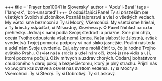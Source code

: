 +++
title = 'Prayer bpn10041 in Slovensky'
author = 'Abdu'l-Bahá'
tags = ['lang-sk', 'bpn-unsorted']
+++
Ó odpúšťajúci Pane! Ty si prístreším pre všetkých Svojich služobníkov. Poznáš tajomstvá a vieš o všetkých veciach. My všetci sme bezmocní a Ty si Mocný, Všemohúci. My všetci sme hriešni, a Ty hriechy odpúšťaš, si Milosrdný, Zhovievavý. Ó Pane! Nehľaď na naše prehrešky. Jednaj s nami podľa Svojej štedrosti a priazne. Sme plní chýb, oceán Tvojho odpustenia však nemá konca. Naša slabosť je žalostná, avšak svedectvá Tvojej pomoci a podpory sú nad slnko jasnejšie. Posilní nás teda a udeľ nám Svoje utvrdenie. Daj, aby sme mohli činiť to, čo je hodné Tvojho svätého Prahu. Osvieť naše srdcia a udeľ nám oči, ktoré jasne vidia a uši, ktoré pozorne počujú. Oživ mŕtvych a uzdrav chorých. Obdaruj bohatstvom chudobného a daruj pokoj a bezpečie tomu, ktorý je plný strachu. Prijmi nás vo Svojom kráľovstve a osvieť nás svetlom vedenia. Ty si Mocný a Všemohúci. Ty si Štedrý. Ty si Dobrotivý. Ty si Láskavý.
